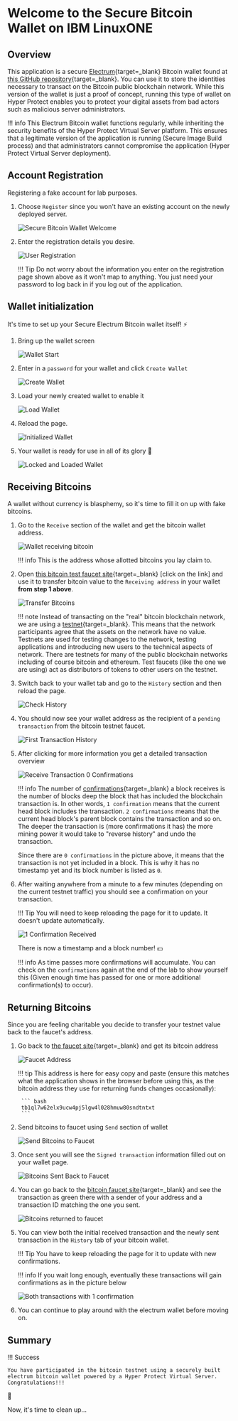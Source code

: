 # Welcome to the Secure Bitcoin Wallet on IBM LinuxONE

## Overview

This application is a secure [Electrum](https://electrum.org/#home){target=_blank} Bitcoin wallet found at [this GitHub repository](https://github.com/IBM/secure-bitcoin-wallet){target=_blank}. You can use it to store the identities necessary to transact on the Bitcoin public blockchain network. While this version of the wallet is just a proof of concept, running this type of wallet on Hyper Protect enables you to protect your digital assets from bad actors such as malicious server administrators.

!!! info
    This Electrum Bitcoin wallet functions regularly, while inheriting the security benefits of the Hyper Protect Virtual Server platform. This ensures that a legitimate version of the application is running (Secure Image Build process) and that administrators cannot compromise the application (Hyper Protect Virtual Server deployment).

## Account Registration

Registering a fake account for lab purposes.

1. Choose `Register` since you won't have an existing account on the newly deployed server.

    ![Secure Bitcoin Wallet Welcome](Bitcoin_Wallet_Images/Bitcoin_Wallet_Homepage.png)

2. Enter the registration details you desire.

    ![User Registration](Bitcoin_Wallet_Images/Wallet_register_info.png)

    !!! Tip
        Do not worry about the information you enter on the registration page shown above as it won't map to anything. You just need your password to log back in if you log out of the application.

## Wallet initialization

It's time to set up your Secure Electrum Bitcoin wallet itself! :zap:

1. Bring up the wallet screen

    ![Wallet Start](Bitcoin_Wallet_Images/Click_Wallet_Start.png)

2. Enter in a `password` for your wallet and click `Create Wallet`

    ![Create Wallet](Bitcoin_Wallet_Images/Create_Wallet.png)

3. Load your newly created wallet to enable it

    ![Load Wallet](Bitcoin_Wallet_Images/Load_Wallet.png)

4. Reload the page.

    ![Initialized Wallet](Bitcoin_Wallet_Images/Reload_new_wallet.png)

5. Your wallet is ready for use in all of its glory :angel:

    ![Locked and Loaded Wallet](Bitcoin_Wallet_Images/Loaded_Wallet_Time.png)

## Receiving Bitcoins

A wallet without currency is blasphemy, so it's time to fill it on up with fake bitcoins.

1. Go to the `Receive` section of the wallet and get the bitcoin wallet address.  

    ![Wallet receiving bitcoin](Bitcoin_Wallet_Images/Receiving_bitcoin.png)

    !!! info
        This is the address whose allotted bitcoins you lay claim to.

2. Open [this bitcoin test faucet site](https://coinfaucet.eu/en/btc-testnet/){target=_blank} [click on the link] and use it to transfer bitcoin value to the `Receiving address` in your wallet **from step 1 above**.

    ![Transfer Bitcoins](Bitcoin_Wallet_Images/Send_bitcoins_to_wallet.png)

    !!! note
        Instead of transacting on the "real" bitcoin blockchain network, we are using a [testnet](https://medium.com/myetherwallet/understanding-blockchain-changes-testnets-and-mainnets-c2171a8e835f){target=_blank}. This means that the network participants agree that the assets on the network have no value. Testnets are used for testing changes to the network, testing applications and introducing new users to the technical aspects of network. There are testnets for many of the public blockchain networks including of course bitcoin and ethereum. Test faucets (like the one we are using) act as distributors of tokens to other users on the testnet.

3. Switch back to your wallet tab and go to the `History` section and then reload the page.

    ![Check History](Bitcoin_Wallet_Images/Check_History_Receive_Transaction.png)

4. You should now see your wallet address as the recipient of a `pending transaction` from the bitcoin testnet faucet.

    ![First Transaction History](Bitcoin_Wallet_Images/Transaction_History_no_confirmations.png)

5. After clicking for more information you get a detailed transaction overview

    ![Receive Transaction 0 Confirmations](Bitcoin_Wallet_Images/0_confirmations_block_details.png)

    !!! info
        The number of [confirmations](https://en.bitcoin.it/wiki/Confirmation){target=_blank} a block receives is the number of blocks deep the block that has included the blockchain transaction is. In other words, `1 confirmation` means that the current head block includes the transaction. `2 confirmations` means that the current head block's parent block contains the transaction and so on. The deeper the transaction is (more confirmations it has) the more mining power it would take to "reverse history" and undo the transaction.

    Since there are `0 confirmations` in the picture above, it means that the transaction is not yet included in a block. This is why it has no timestamp yet and its block number is listed as `0`.

6. After waiting anywhere from a minute to a few minutes (depending on the current testnet traffic) you should see a confirmation on your transaction.

    !!! Tip
        You will need to keep reloading the page for it to update. It doesn't update automatically.

    ![1 Confirmation Received](Bitcoin_Wallet_Images/1_Confirmation_Received.png)

    There is now a timestamp and a block number! :dollar:

    !!! info
        As time passes more confirmations will accumulate. You can check on the `confirmations` again at the end of the lab to show yourself this (Given enough time has passed for one or more additional confirmation(s) to occur).

## Returning Bitcoins

Since you are feeling charitable you decide to transfer your testnet value back to the faucet's address.

1. Go back to [the faucet site](https://bitcoinfaucet.uo1.net/send.php){target=_blank} and get its bitcoin address

    ![Faucet Address](Bitcoin_Wallet_Images/testnet_faucet_address.png)

    !!! tip
        This address is here for easy copy and paste (ensure this matches what the application shows in the browser before using this, as the bitcoin address they use for returning funds changes occasionally):

        ``` bash
        tb1ql7w62elx9ucw4pj5lgw4l028hmuw80sndtntxt
        ```

2. Send bitcoins to faucet using `Send` section of wallet

    ![Send Bitcoins to Faucet](Bitcoin_Wallet_Images/Send_bitcoins_back_to_faucet.png)

3. Once sent you will see the `Signed transaction` information filled out on your wallet page.

    ![Bitcoins Sent Back to Faucet](Bitcoin_Wallet_Images/bitcoin_send_transaction_output.png)

4. You can go back to the [bitcoin faucet site](https://bitcoinfaucet.uo1.net/send.php){target=_blank} and see the transaction as green there with a sender of your address and a transaction ID matching the one you sent.

    ![Bitcoins returned to faucet](Bitcoin_Wallet_Images/transaction_giving_coins_back_to_faucet.png)

5. You can view both the initial received transaction and the newly sent transaction in the `History` tab of your bitcoin wallet.

    !!! Tip
        You have to keep reloading the page for it to update with new confirmations.

    !!! info
        If you wait long enough, eventually these transactions will gain confirmations as in the picture below

    ![Both transactions with 1 confirmation](Bitcoin_Wallet_Images/both_confirmed_transactions.png)

6. You can continue to play around with the electrum wallet before moving on.

## Summary

!!! Success

    You have participated in the bitcoin testnet using a securely built electrum bitcoin wallet powered by a Hyper Protect Virtual Server. Congratulations!!! 

:rocket:

Now, it's time to clean up...
